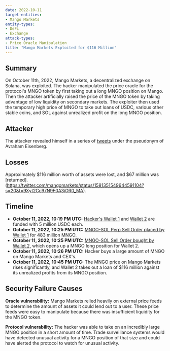```yaml
---
date: 2022-10-11
target-entities: 
- Mango Markets
entity-types: 
- DeFi
- Exchange
attack-types: 
- Price Oracle Manipulation
title: "Mango Markets Exploited for $116 Million"
---
```


## Summary

On October 11th, 2022, Mango Markets, a decentralized exchange on Solana, was exploited. The hacker manipulated the price oracle for the protocol's MNGO token by first taking out a long MNGO position on Mango. Then the attacker artificially raised the price of the MNGO token by taking advantage of low liquidity on secondary markets. The exploiter then used the temporary high price of MNGO to take out loans of USDC, various other stable coins, and SOL against unrealized profit on the long MNGO position. 

## Attacker

The attacker revealed himself in a series of [tweets](https://twitter.com/avi_eisen/status/1581326197241180160) under the pseudonym of Avraham Eisenberg.


## Losses

Approximately $116 million worth of assets were lost, and $67 million was [returned].(https://twitter.com/mangomarkets/status/1581351549644591104?s=20&t=9Xyt2Cc97N9F0A3iOR0_MA).

## Timeline

- **October 11, 2022, 10:19 PM UTC:** [Hacker's Wallet 1](https://explorer.solana.com/tx/66AFLig3vs5XkksTZRh5BPo2iiiPV7jHL3hhjwMe3mRyqC9FG8ELgx3HPCWs8QQy1iSi9BAzm6Wx24fHcTtC1xyC) and [Wallet 2](https://explorer.solana.com/tx/3cBEK257espSw2X6Z7ZZESPPdcsfBoNLYJGAmXEExxw1QpjkSJfcd9kmtER7LkZ3RGbeXKHv1FR4hRBCD5wA8unY) are funded with 5 million USDC each.
- **October 11, 2022, 10:25 PM UTC:** [MNGO-SOL Perp Sell Order placed by Wallet 1](https://trade.mango.markets/account?pubkey=CQvKSNnYtPTZfQRQ5jkHq8q2swJyRsdQLcFcj3EmKFfX) for 483 million MNGO.
- **October 11, 2022, 10:25 PM UTC:** [MNGO-SOL Sell Order bought by Wallet 2,](https://trade.mango.markets/account?pubkey=4ND8FVPjUGGjx9VuGFuJefDWpg3THb58c277hbVRnjNaa) which opens up a MNGO long position for Wallet 2.
- **October 11, 2022, 10:26 PM UTC:** Hacker buys a large amount of MNGO on Mango Markets and CEX's.
- **October 11, 2022, 10:45 PM UTC:** The MNGO price on Mango Markets rises significantly, and Wallet 2 takes out a loan of $116 million against its unrealized profits from its MNGO position.

## Security Failure Causes

**Oracle vulnerability:** Mango Markets relied heavily on external price feeds to determine the amount of assets it could lend out to a user. These price feeds were easy to manipulate because there was  insufficient liquidity for the MNGO token.

**Protocol vulnerability:** The hacker was able to take on an incredibly large MNGO position in a short amount of time. Trade surveillance systems would have detected unusual activity for a MNGO position of that size and could have alerted the protocol to watch for unusual activity.
